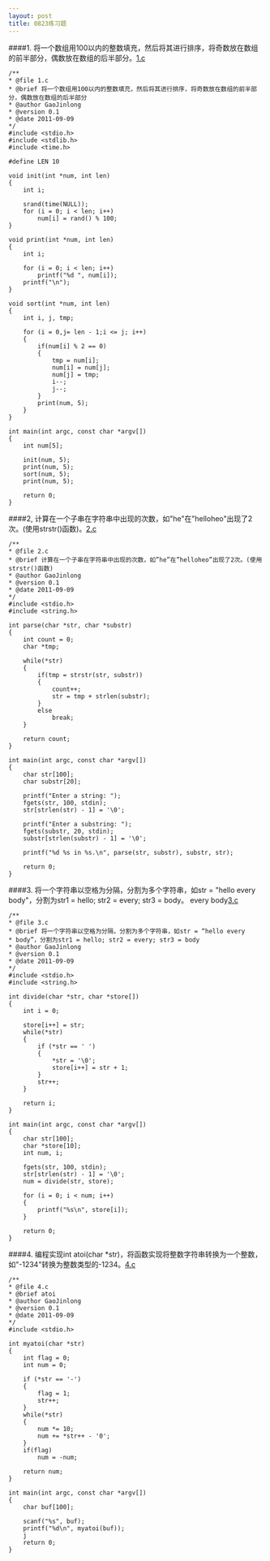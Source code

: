 ```yaml
---
layout: post
title: 0823练习题
---
```

####1.
将一个数组用100以内的整数填充，然后将其进行排序，将奇数放在数组的前半部分，偶数放在数组的后半部分。<a href="./1.c">1.c</a>

	/** 
	* @file 1.c
	* @brief 将一个数组用100以内的整数填充，然后将其进行排序，将奇数放在数组的前半部分，偶数放在数组的后半部分
	* @author GaoJinlong
	* @version 0.1
	* @date 2011-09-09
	*/
	#include <stdio.h>
	#include <stdlib.h>
	#include <time.h>
	
	#define LEN 10
	
	void init(int *num, int len)
	{
		int i;
	
		srand(time(NULL));
		for (i = 0; i < len; i++) 
			num[i] = rand() % 100;
	}
	
	void print(int *num, int len)
	{
		int i;
	
		for (i = 0; i < len; i++) 
			printf("%d ", num[i]);
		printf("\n");
	}
	
	void sort(int *num, int len)
	{
		int i, j, tmp;
	
		for (i = 0,j= len - 1;i <= j; i++) 
		{
			if(num[i] % 2 == 0)
			{
				tmp = num[i];
				num[i] = num[j];
				num[j] = tmp;
				i--;
				j--;
			}
			print(num, 5);
		}
	}
	
	int main(int argc, const char *argv[])
	{
		int num[5];
	
		init(num, 5);
		print(num, 5);
		sort(num, 5);
		print(num, 5);
	
		return 0;
	}
	
####2,
计算在一个子串在字符串中出现的次数，如"he"在"helloheo"出现了2次。(使用strstr()函数)。<a href="./2.c">2.c</a>

	/** 
	* @file 2.c
	* @brief 计算在一个子串在字符串中出现的次数，如”he”在”helloheo”出现了2次。(使用strstr()函数)
	* @author GaoJinlong
	* @version 0.1
	* @date 2011-09-09
	*/
	#include <stdio.h>
	#include <string.h>
	
	int parse(char *str, char *substr)
	{
		int count = 0;
		char *tmp;
	
		while(*str)
		{
			if(tmp = strstr(str, substr))
			{
				count++;
				str = tmp + strlen(substr);
			}
			else
				break;
		}
	
		return count;
	}
	
	int main(int argc, const char *argv[])
	{
		char str[100];
		char substr[20];
	
		printf("Enter a string: ");
		fgets(str, 100, stdin);
		str[strlen(str) - 1] = '\0';
	
		printf("Enter a substring: ");
		fgets(substr, 20, stdin);
		substr[strlen(substr) - 1] = '\0';
	
		printf("%d %s in %s.\n", parse(str, substr), substr, str);
	
		return 0;
	}
	
####3.
将一个字符串以空格为分隔，分割为多个字符串，如str = "hello every body"，分割为str1 = hello; str2 = every; str3 = body。
every body<a href="./3.c">3.c</a>

	/** 
	* @file 3.c
	* @brief 将一个字符串以空格为分隔，分割为多个字符串，如str = “hello every
	* body”，分割为str1 = hello; str2 = every; str3 = body
	* @author GaoJinlong
	* @version 0.1
	* @date 2011-09-09
	*/
	#include <stdio.h>
	#include <string.h>
	
	int divide(char *str, char *store[])
	{
		int i = 0;
	
		store[i++] = str;
		while(*str)	
		{
			if (*str == ' ') 
			{
				*str = '\0';
				store[i++] = str + 1;
			}
			str++;
		}
	
		return i;
	}
	
	int main(int argc, const char *argv[])
	{
		char str[100];
		char *store[10];
		int num, i;
	
		fgets(str, 100, stdin);
		str[strlen(str) - 1] = '\0';
		num = divide(str, store);
	
		for (i = 0; i < num; i++) 
		{
			printf("%s\n", store[i]);
		}
	
		return 0;
	}
	
####4.
编程实现int atoi(char
\*str)，将函数实现将整数字符串转换为一个整数，如"-1234"转换为整数类型的-1234。<a href="./4.c">4.c</a>

	/** 
	* @file 4.c
	* @brief atoi
	* @author GaoJinlong
	* @version 0.1
	* @date 2011-09-09
	*/
	#include <stdio.h>
	
	int myatoi(char *str)
	{
		int flag = 0;
		int num = 0;
	
		if (*str == '-') 
		{
			flag = 1;
			str++;
		}
		while(*str)
		{
			num *= 10;
			num += *str++ - '0';
		}
		if(flag)
			num = -num;
	
		return num;
	}
	
	int main(int argc, const char *argv[])
	{
		char buf[100];
	
		scanf("%s", buf); 
		printf("%d\n", myatoi(buf));
		j
		return 0;
	}
	
